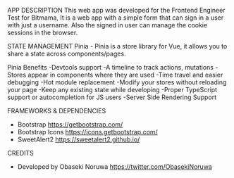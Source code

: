 APP DESCRIPTION
This web app was developed for the Frontend Engineer Test for Bitmama, It is a web app with a simple form that can sign in a user with just a username. Also the signed in user can manage the cookie sessions in the browser.

STATE MANAGEMENT
Pinia - Pinia is a store library for Vue, it allows you to share a state across components/pages.

Pinia Benefits
-Devtools support
-A timeline to track actions, mutations
-Stores appear in components where they are used
-Time travel and easier debugging
-Hot module replacement
-Modify your stores without reloading your page
-Keep any existing state while developing
-Proper TypeScript support or autocompletion for JS users
-Server Side Rendering Support

FRAMEWORKS & DEPENDENCIES

- Bootstrap https://getbootstrap.com/
- Bootstrap Icons https://icons.getbootstrap.com/
- SweetAlert2 https://sweetalert2.github.io/

CREDITS

- Developed by Obaseki Noruwa https://twitter.com/ObasekiNoruwa
